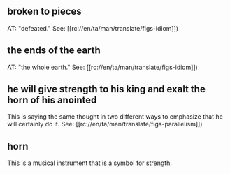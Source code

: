 ## broken to pieces ##

AT: "defeated."  See: [[rc://en/ta/man/translate/figs-idiom]])

## the ends of the earth ##

AT: "the whole earth." See: [[rc://en/ta/man/translate/figs-idiom]])

## he will give strength to his king and exalt the horn of his anointed ##

This is saying the same thought in two different ways to emphasize that he will certainly do it.  See: [[rc://en/ta/man/translate/figs-parallelism]])

## horn ##

This is a musical instrument that is a symbol for strength.